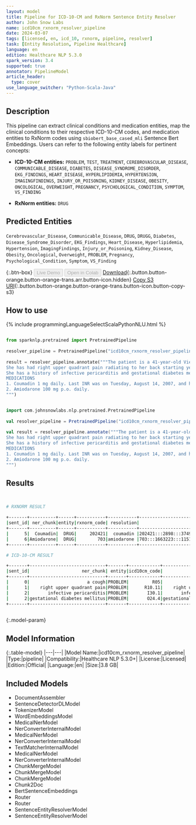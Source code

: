 ```yaml
---
layout: model
title: Pipeline for ICD-10-CM and RxNorm Sentence Entity Resolver
author: John Snow Labs
name: icd10cm_rxnorm_resolver_pipeline
date: 2024-03-07
tags: [licensed, en, icd_10, rxnorm, pipeline, resolver]
task: [Entity Resolution, Pipeline Healthcare]
language: en
edition: Healthcare NLP 5.3.0
spark_version: 3.4
supported: true
annotator: PipelineModel
article_header:
  type: cover
use_language_switcher: "Python-Scala-Java"
---
```


## Description

This pipeline can extract clinical conditions and medication entities, map the clinical conditions to their respective ICD-10-CM codes, and medication entities to RxNorm codes using `sbiobert_base_cased_mli` Sentence Bert Embeddings. Users can refer to the following entity labels for pertinent concepts:


- **ICD-10-CM entities:** `PROBLEM`, `TEST`, `TREATMENT`, `CEREBROVASCULAR_DISEASE`, `COMMUNICABLE_DISEASE`, `DIABETES`, `DISEASE_SYNDROME_DISORDER`, `EKG_FINDINGS`, `HEART_DISEASE`, `HYPERLIPIDEMIA`, `HYPERTENSION`, `IMAGINGFINDINGS`, `INJURY_OR_POISONING`, `KIDNEY_DISEASE`, `OBESITY`, `ONCOLOGICAL`, `OVERWEIGHT`, `PREGNANCY`, `PSYCHOLOGICAL_CONDITION`, `SYMPTOM`, `VS_FINDING`

- **RxNorm entities:** `DRUG`   

## Predicted Entities

`Cerebrovascular_Disease`, `Communicable_Disease`, `DRUG`, `DRUGG`, `Diabetes`, `Disease_Syndrome_Disorder`, `EKG_Findings`, `Heart_Disease`, `Hyperlipidemia`, `Hypertension`, `ImagingFindings`, `Injury_or_Poisoning`, `Kidney_Disease`, `Obesity`, `Oncological`, `Overweight`, `PROBLEM`, `Pregnancy`, `Psychological_Condition`, `Symptom`, `VS_Finding`


{:.btn-box}
<button class="button button-orange" disabled>Live Demo</button>
<button class="button button-orange" disabled>Open in Colab</button>
[Download](https://s3.amazonaws.com/auxdata.johnsnowlabs.com/clinical/models/icd10cm_rxnorm_resolver_pipeline_en_5.3.0_3.4_1709851896921.zip){:.button.button-orange.button-orange-trans.arr.button-icon.hidden}
[Copy S3 URI](s3://auxdata.johnsnowlabs.com/clinical/models/icd10cm_rxnorm_resolver_pipeline_en_5.3.0_3.4_1709851896921.zip){:.button.button-orange.button-orange-trans.button-icon.button-copy-s3}

## How to use



<div class="tabs-box" markdown="1">
{% include programmingLanguageSelectScalaPythonNLU.html %}
  
```python

from sparknlp.pretrained import PretrainedPipeline
 
resolver_pipeline = PretrainedPipeline("icd10cm_rxnorm_resolver_pipeline", "en", "clinical/models")
 
result = resolver_pipeline.annotate("""The patient is a 41-year-old Vietnamese female with a cough that started last week.
She has had right upper quadrant pain radiating to her back starting yesterday.
She has a history of infective pericarditis and gestational diabetes mellitus in May 2006.
MEDICATIONS
1. Coumadin 1 mg daily. Last INR was on Tuesday, August 14, 2007, and her INR was 2.3.
2. Amiodarone 100 mg p.o. daily.
""")

```
```scala

import com.johnsnowlabs.nlp.pretrained.PretrainedPipeline
 
val resolver_pipeline = PretrainedPipeline("icd10cm_rxnorm_resolver_pipeline", "en", "clinical/models")
 
val result = resolver_pipeline.annotate("""The patient is a 41-year-old Vietnamese female with a cough that started last week.
She has had right upper quadrant pain radiating to her back starting yesterday.
She has a history of infective pericarditis and gestational diabetes mellitus in May 2006.
MEDICATIONS
1. Coumadin 1 mg daily. Last INR was on Tuesday, August 14, 2007, and her INR was 2.3.
2. Amiodarone 100 mg p.o. daily.
""")

```
</div>

## Results

```bash


# RXNORM RESULT

+-------+----------+------+-----------+-----------+------------------------------------------------------------+------------------------------------------------------------+
|sent_id| ner_chunk|entity|rxnorm_code| resolution|                                                   all_codes|                                                 resolutions|
+-------+----------+------+-----------+-----------+------------------------------------------------------------+------------------------------------------------------------+
|      5|  Coumadin|  DRUG|     202421|  coumadin |202421:::2898:::374998:::1855075:::128793:::1598:::152085...|coumadin [coumadin]:::coumarin [coumarin]:::coumarin Oral...|
|      6|Amiodarone|  DRUG|        703|amiodarone |703:::1663223:::1151983:::1663270:::1151982:::203114:::37...|amiodarone [amiodarone]:::amiodarone Injection:::amiodaro...|
+-------+----------+------+-----------+-----------+------------------------------------------------------------+------------------------------------------------------------+

# ICD-10-CM RESULT

+-------+-----------------------------+-------+------------+------------------------------+------------------------------------------------------------+------------------------------------------------------------+------------------------------------------------------------+
|sent_id|                    ner_chunk| entity|icd10cm_code|                    resolution|                                                   all_codes|                                                 resolutions|                                                    hcc_list|
+-------+-----------------------------+-------+------------+------------------------------+------------------------------------------------------------+------------------------------------------------------------+------------------------------------------------------------+
|      0|                      a cough|PROBLEM|         R05|                        cough |R05:::R05.3:::R05.1:::A37:::R05.2:::R06.01:::R06.7:::R06....|cough [cough]:::chronic cough [chronic cough]:::acute cou...|0||0||0:::1||0||0:::1||0||0:::0||0||0:::1||0||0:::1||0||0...|
|      1|    right upper quadrant pain|PROBLEM|      R10.11|    right upper quadrant pain |R10.11:::M79.621:::R10.31:::M79.651:::M79.631:::M79.601::...|right upper quadrant pain [right upper quadrant pain]:::p...|1||0||0:::1||0||0:::1||0||0:::1||0||0:::1||0||0:::1||0||0...|
|      2|       infective pericarditis|PROBLEM|       I30.1|       infective pericarditis |I30.1:::I30:::I31.0:::B33.23:::I01.0:::I30.0:::I31.1:::A3...|infective pericarditis [infective pericarditis]:::acute p...|1||0||0:::0||0||0:::1||0||0:::1||0||0:::1||0||0:::1||0||0...|
|      2|gestational diabetes mellitus|PROBLEM|       O24.4|gestational diabetes mellitus |O24.4:::O24.41:::Z86.32:::O24.11:::O24.81:::P70.2:::O24.0...|gestational diabetes mellitus [gestational diabetes melli...|0||0||0:::0||0||0:::1||0||0:::0||0||0:::0||0||0:::1||0||0...|
+-------+-----------------------------+-------+------------+------------------------------+------------------------------------------------------------+------------------------------------------------------------+------------------------------------------------------------+



```

{:.model-param}
## Model Information

{:.table-model}
|---|---|
|Model Name:|icd10cm_rxnorm_resolver_pipeline|
|Type:|pipeline|
|Compatibility:|Healthcare NLP 5.3.0+|
|License:|Licensed|
|Edition:|Official|
|Language:|en|
|Size:|3.8 GB|

## Included Models

- DocumentAssembler
- SentenceDetectorDLModel
- TokenizerModel
- WordEmbeddingsModel
- MedicalNerModel
- NerConverterInternalModel
- MedicalNerModel
- NerConverterInternalModel
- TextMatcherInternalModel
- MedicalNerModel
- NerConverterInternalModel
- ChunkMergeModel
- ChunkMergeModel
- ChunkMergeModel
- Chunk2Doc
- BertSentenceEmbeddings
- Router
- Router
- SentenceEntityResolverModel
- SentenceEntityResolverModel
